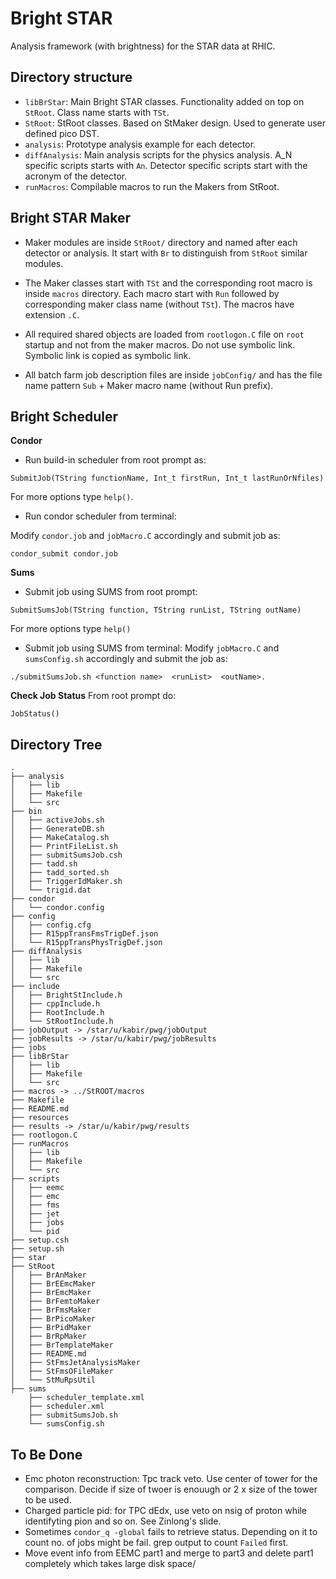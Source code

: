 Bright STAR
============

Analysis framework (with brightness) for the STAR data at RHIC.

Directory structure
--------------------

- `libBrStar`: Main Bright STAR classes. Functionality added on top on `StRoot`. Class name starts with `TSt`.
- `StRoot`: StRoot classes. Based on StMaker design. Used to generate user defined pico DST.
- `analysis`: Prototype analysis example for each detector.
- `diffAnalysis`: Main analysis scripts for the physics analysis. A_N specific scripts starts with `An`. Detector specific scripts start with the acronym of the detector.
- `runMacros`: Compilable macros to run the Makers from StRoot.


Bright STAR Maker
----------------------
- Maker modules are inside `StRoot/` directory and named after each detector or analysis. It start with `Br` to distinguish from `StRoot` similar modules.

- The Maker classes start with `TSt` and the corresponding root macro is inside `macros` directory. Each macro start with `Run` followed by corresponding maker class name (without `TSt`). The macros have extension `.C`.

- All required shared objects are loaded from `rootlogon.C` file on `root` startup and not from the maker macros. Do not use symbolic link. Symbolic link is copied as symbolic link.

- All batch farm job description files are inside `jobConfig/` and has the file name pattern `Sub` + Maker macro name (without Run prefix).


Bright Scheduler
-------------------
**Condor**
- Run build-in scheduler from root prompt as:
```
SubmitJob(TString functionName, Int_t firstRun, Int_t lastRunOrNfiles)
```
For more options type `help()`.

- Run condor scheduler from terminal:

Modify `condor.job` and `jobMacro.C` accordingly and submit job as:
```
condor_submit condor.job
```

**Sums**
- Submit job using SUMS from root prompt:

```
SubmitSumsJob(TString function, TString runList, TString outName)
```
For more options type `help()`

- Submit job using SUMS from terminal:
Modify `jobMacro.C` and `sumsConfig.sh` accordingly and submit the job as:

```
./submitSumsJob.sh <function name>  <runList>  <outName>. 
```

**Check Job Status**
From root prompt do:
```
JobStatus()
```

Directory Tree
------------------
```
.
├── analysis
│   ├── lib
│   ├── Makefile
│   └── src
├── bin
│   ├── activeJobs.sh
│   ├── GenerateDB.sh
│   ├── MakeCatalog.sh
│   ├── PrintFileList.sh
│   ├── submitSumsJob.csh
│   ├── tadd.sh
│   ├── tadd_sorted.sh
│   ├── TriggerIdMaker.sh
│   └── trigid.dat
├── condor
│   └── condor.config
├── config
│   ├── config.cfg
│   ├── R15ppTransFmsTrigDef.json
│   └── R15ppTransPhysTrigDef.json
├── diffAnalysis
│   ├── lib
│   ├── Makefile
│   └── src
├── include
│   ├── BrightStInclude.h
│   ├── cppInclude.h
│   ├── RootInclude.h
│   └── StRootInclude.h
├── jobOutput -> /star/u/kabir/pwg/jobOutput
├── jobResults -> /star/u/kabir/pwg/jobResults
├── jobs
├── libBrStar
│   ├── lib
│   ├── Makefile
│   └── src
├── macros -> ../StROOT/macros
├── Makefile
├── README.md
├── resources
├── results -> /star/u/kabir/pwg/results
├── rootlogon.C
├── runMacros
│   ├── lib
│   ├── Makefile
│   └── src
├── scripts
│   ├── eemc
│   ├── emc
│   ├── fms
│   ├── jet
│   ├── jobs
│   └── pid
├── setup.csh
├── setup.sh
├── star
├── StRoot
│   ├── BrAnMaker
│   ├── BrEEmcMaker
│   ├── BrEmcMaker
│   ├── BrFemtoMaker
│   ├── BrFmsMaker
│   ├── BrPicoMaker
│   ├── BrPidMaker
│   ├── BrRpMaker
│   ├── BrTemplateMaker
│   ├── README.md
│   ├── StFmsJetAnalysisMaker
│   ├── StFmsOFileMaker
│   └── StMuRpsUtil
├── sums
    ├── scheduler_template.xml
    ├── scheduler.xml
    ├── submitSumsJob.sh
    └── sumsConfig.sh
```


To Be Done
-----------

- Emc photon reconstruction: Tpc track veto. Use center of tower for the comparison. Decide if size of twoer is enouugh or 2 x size of the tower to be used.
- Charged particle pid: for TPC dEdx, use veto on nsig of proton while identifyting pion and so on. See Zinlong's slide.
- Sometimes `condor_q -global` fails to retrieve status. Depending on it to count no. of jobs might be fail. grep output to count `Failed` first.
- Move event info from EEMC part1 and merge to part3 and delete part1 completely which takes large disk space/
